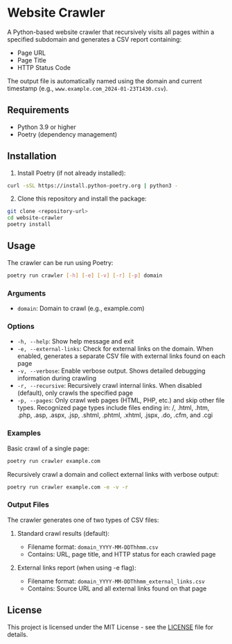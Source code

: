# Website Crawler

A Python-based website crawler that recursively visits all pages within a specified subdomain and generates a CSV report containing:
- Page URL
- Page Title
- HTTP Status Code

The output file is automatically named using the domain and current timestamp (e.g., `www.example.com_2024-01-23T1430.csv`).

## Requirements
- Python 3.9 or higher
- Poetry (dependency management)

## Installation
1. Install Poetry (if not already installed):
```bash
curl -sSL https://install.python-poetry.org | python3 -
```

2. Clone this repository and install the package:
```bash
git clone <repository-url>
cd website-crawler
poetry install
```

## Usage
The crawler can be run using Poetry:
```bash
poetry run crawler [-h] [-e] [-v] [-r] [-p] domain
```

### Arguments

- `domain`: Domain to crawl (e.g., example.com)

### Options

- `-h, --help`: Show help message and exit
- `-e, --external-links`: Check for external links on the domain. When enabled, generates a separate CSV file with external links found on each page
- `-v, --verbose`: Enable verbose output. Shows detailed debugging information during crawling
- `-r, --recursive`: Recursively crawl internal links. When disabled (default), only crawls the specified page
- `-p, --pages`: Only crawl web pages (HTML, PHP, etc.) and skip other file types. Recognized page types include files ending in: /, .html, .htm, .php, .asp, .aspx, .jsp, .shtml, .phtml, .xhtml, .jspx, .do, .cfm, and .cgi

### Examples

Basic crawl of a single page:
```bash
poetry run crawler example.com
```

Recursively crawl a domain and collect external links with verbose output:
```bash
poetry run crawler example.com -e -v -r
```

### Output Files

The crawler generates one of two types of CSV files:

1. Standard crawl results (default):
   - Filename format: `domain_YYYY-MM-DDThhmm.csv`
   - Contains: URL, page title, and HTTP status for each crawled page

2. External links report (when using -e flag):
   - Filename format: `domain_YYYY-MM-DDThhmm_external_links.csv`
   - Contains: Source URL and all external links found on that page

## License

This project is licensed under the MIT License - see the [LICENSE](LICENSE) file for details.
